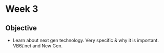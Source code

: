 # Week 3
## Objective
- Learn about next gen technology. Very specific & why it is important. VB6/.net and New Gen.
